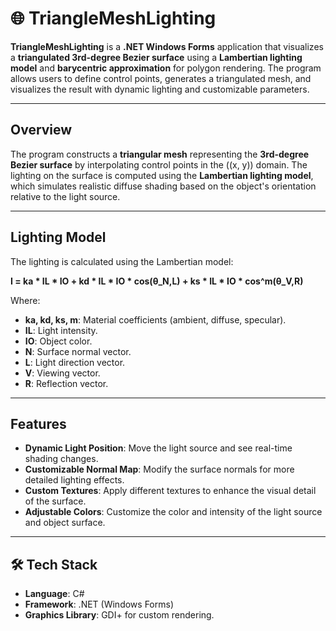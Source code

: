 # 🌐 TriangleMeshLighting

**TriangleMeshLighting** is a **.NET Windows Forms** application that visualizes a **triangulated 3rd-degree Bezier surface** using a **Lambertian lighting model** and **barycentric approximation** for polygon rendering. The program allows users to define control points, generates a triangulated mesh, and visualizes the result with dynamic lighting and customizable parameters.

---

## Overview
The program constructs a **triangular mesh** representing the **3rd-degree Bezier surface** by interpolating control points in the \((x, y)\) domain. The lighting on the surface is computed using the **Lambertian lighting model**, which simulates realistic diffuse shading based on the object's orientation relative to the light source.

---

## Lighting Model
The lighting is calculated using the Lambertian model:

**I = ka * IL * IO + kd * IL * IO * cos(θ_N,L) + ks * IL * IO * cos^m(θ_V,R)**

Where:
- **ka, kd, ks, m**: Material coefficients (ambient, diffuse, specular).
- **IL**: Light intensity.
- **IO**: Object color.
- **N**: Surface normal vector.
- **L**: Light direction vector.
- **V**: Viewing vector.
- **R**: Reflection vector.

---

##  Features
- **Dynamic Light Position**: Move the light source and see real-time shading changes.
- **Customizable Normal Map**: Modify the surface normals for more detailed lighting effects.
- **Custom Textures**: Apply different textures to enhance the visual detail of the surface.
- **Adjustable Colors**: Customize the color and intensity of the light source and object surface.

---

## 🛠️ Tech Stack
- **Language**: C#
- **Framework**: .NET (Windows Forms)
- **Graphics Library**: GDI+ for custom rendering.
